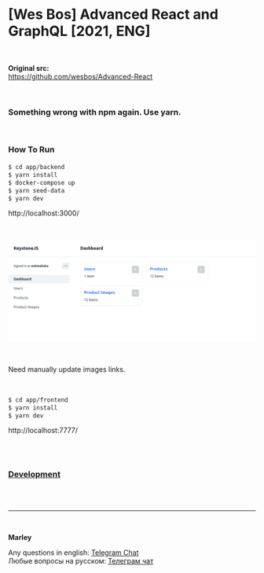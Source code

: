 # [Wes Bos] Advanced React and GraphQL [2021, ENG]

<br/>

**Original src:**  
https://github.com/wesbos/Advanced-React

<br/>

### Something wrong with npm again. Use yarn.

<br/>

### How To Run

    $ cd app/backend
    $ yarn install
    $ docker-compose up
    $ yarn seed-data
    $ yarn dev

http://localhost:3000/

<br/>

![Application](/img/pic-04-02.png?raw=true)

<br/>

Need manually update images links.

<br/>

    $ cd app/frontend
    $ yarn install
    $ yarn dev

http://localhost:7777/

<br/>

<br/>

### [Development](./Development.md)

<br/><br/>

---

<br/>

**Marley**

Any questions in english: <a href="https://jsdev.org/chat/">Telegram Chat</a>  
Любые вопросы на русском: <a href="https://jsdev.ru/chat/">Телеграм чат</a>

